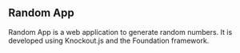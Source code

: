 Random App
---------

Random App is a web application to generate random numbers. It is developed using Knockout.js and the Foundation framework.
